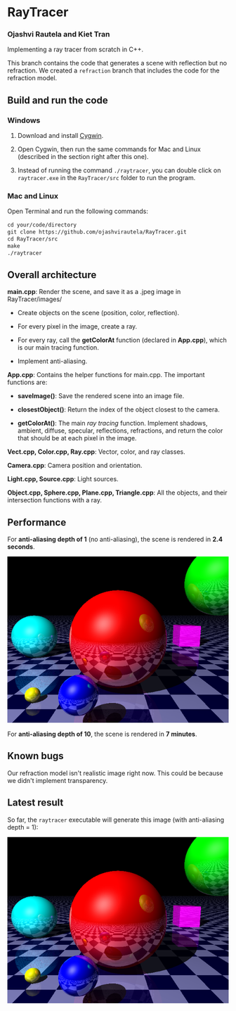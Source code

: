 # RayTracer

### Ojashvi Rautela and Kiet Tran

Implementing a ray tracer from scratch in C++.

This branch contains the code that generates a scene with reflection but no refraction. We created a `refraction` branch that includes the code for the refraction model.

## Build and run the code

### Windows

1. Download and install [Cygwin](https://cygwin.com/install.html "Cygwin's Download Page"). 

2. Open Cygwin, then run the same commands for Mac and Linux (described in the section right after this one).

3. Instead of running the command `./raytracer`, you can double click on `raytracer.exe` in the `RayTracer/src` folder to run the program.

### Mac and Linux

Open Terminal and run the following commands: 

```
cd your/code/directory
git clone https://github.com/ojashvirautela/RayTracer.git
cd RayTracer/src
make
./raytracer
```

## Overall architecture

**main.cpp**: Render the scene, and save it as a .jpeg image in RayTracer/images/ 

- Create objects on the scene (position, color, reflection).

- For every pixel in the image, create a ray.

- For every ray, call the **getColorAt** function (declared in **App.cpp**), which is our main tracing function.

- Implement anti-aliasing.

**App.cpp**: Contains the helper functions for main.cpp. The important functions are:

- **saveImage()**: Save the rendered scene into an image file.

- **closestObject()**: Return the index of the object closest to the camera.

- **getColorAt()**: The main *ray tracing* function. Implement shadows, ambient, diffuse, specular, reflections, refractions, and return the color that should be at each pixel in the image.

**Vect.cpp, Color.cpp, Ray.cpp**: Vector, color, and ray classes.

**Camera.cpp**: Camera position and orientation.

**Light.cpp, Source.cpp**: Light sources.

**Object.cpp, Sphere.cpp, Plane.cpp, Triangle.cpp**: All the objects, and their intersection functions with a ray.

## Performance

For **anti-aliasing depth of 1** (no anti-aliasing), the scene is rendered in **2.4 seconds**.

<p align="center">
  <img src="./images/milestones/dec11/scene_aadepth_1.jpeg" alt="Most Recent Result Image"/>
</p>

For **anti-aliasing depth of 10**, the scene is rendered in **7 minutes**.

## Known bugs

Our refraction model isn't realistic image right now. This could be because we didn't implement transparency. 

## Latest result

So far, the `raytracer` executable will generate this image (with anti-aliasing depth = 1):

<p align="center">
  <img src="./images/milestones/dec11/scene_aadepth_1.jpeg" alt="Most Recent Result Image"/>
</p>
